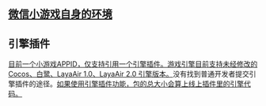 ## [微信小游戏自身的环境](https://github.com/qingwabote/zero/blob/master/minigame/README.md#微信小游戏自身的环境)

## 引擎插件
[目前一个小游戏APPID，仅支持引用一个引擎插件。游戏引擎目前支持未经修改的 Cocos、白鹭、LayaAir 1.0、LayaAir 2.0 引擎版本。](https://developers.weixin.qq.com/community/develop/doc/0000225f290c50132d791596756400)没有找到普通开发者提交引擎插件的途径。[如果使用引擎插件功能，包的总大小会算上线上插件里的引擎代码。](https://segmentfault.com/a/1190000022066660)